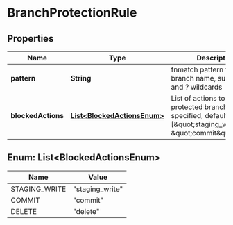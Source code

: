 

# BranchProtectionRule


## Properties

| Name | Type | Description | Notes |
|------------ | ------------- | ------------- | -------------|
|**pattern** | **String** | fnmatch pattern for the branch name, supporting * and ? wildcards |  |
|**blockedActions** | [**List&lt;BlockedActionsEnum&gt;**](#List&lt;BlockedActionsEnum&gt;) | List of actions to block on protected branches. If not specified, defaults to [\&quot;staging_write\&quot;, \&quot;commit\&quot;] |  [optional] |



## Enum: List&lt;BlockedActionsEnum&gt;

| Name | Value |
|---- | -----|
| STAGING_WRITE | &quot;staging_write&quot; |
| COMMIT | &quot;commit&quot; |
| DELETE | &quot;delete&quot; |



